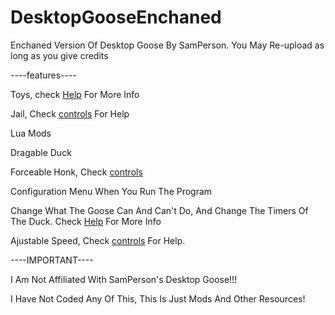 # DesktopGooseEnchaned
Enchaned Version Of Desktop Goose By SamPerson.
You May Re-upload as long as you give credits

----features----

Toys, check [Help](Help.txt) For More Info

Jail, Check [controls](Controls.txt) For Help

Lua Mods

Dragable Duck

Forceable Honk, Check [controls](Controls.txt)

Configuration Menu When You Run The Program

Change What The Goose Can And Can't Do, And Change The Timers Of The Duck. Check [Help](Help.txt) For More Info

Ajustable Speed, Check [controls](Controls.txt) For Help.


----IMPORTANT----

I Am Not Affiliated With SamPerson's Desktop Goose!!!

I Have Not Coded Any Of This, This Is Just Mods And Other Resources!
